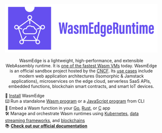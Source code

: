 <div align="center">
  
![WasmEdge Logo](/profile/wasmedge-runtime-logo.png)

WasmEdge is a lightweight, high-performance, and extensible WebAssembly runtime. It is [one of the fastest Wasm VMs](https://ieeexplore.ieee.org/document/9214403) today. WasmEdge is an official sandbox project hosted by the [CNCF](https://www.cncf.io/). Its [use cases](https://wasmedge.org/book/en/intro/use.html) include modern web application architectures (Isomorphic & Jamstack applications), microservices on the edge cloud, serverless SaaS APIs, embedded functions, blockchain smart contracts, and smart IoT devices.

</div>

🚀 [Install](https://wasmedge.org/book/en/start/install.html) WasmEdge \
⌨️ Run a standalone [Wasm program](https://wasmedge.org/book/en/index.html#webassembly-examples) or a [JavaScript program](https://wasmedge.org/book/en/dev/js.html) from CLI \
🔌 Embed a Wasm function in your [Go](https://wasmedge.org/book/en/embed/go.html), [Rust](bindings/rust/), or [C](https://wasmedge.org/book/en/embed/c.html) app \
🛠 Manage and orchestrate Wasm runtimes using [Kubernetes](https://wasmedge.org/book/en/kubernetes.html), [data streaming frameworks](https://wasmedge.org/book/en/frameworks/app/yomo.html), and [blockchains](https://medium.com/ethereum-on-steroids/running-ethereum-smart-contracts-in-a-substrate-blockchain-56fbc27fc95a) \
📚 **[Check out our official documentation](https://wasmedge.org/book/en/)**
